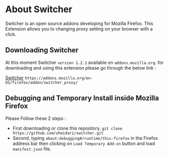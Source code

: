 # About Switcher
Switcher is an open source addons developing for Mozilla Firefox.
This Extension allows you to changing proxy setting on your browser with a click.

## Downloading Switcher
At this moment Switcher `version 1.2.1` available on `addons.mozilla.org`. for downloading and using this extension please go through the below link :

[Switcher](https://addons.mozilla.org/en-US/firefox/addon/switcher_proxy/) `https://addons.mozilla.org/en-US/firefox/addon/switcher_proxy/`

## Debugging and Temporary Install inside Mozilla Firefox
Please Follow these 2 steps :
* First downloading or clone this repository. `git clone https://github.com/vheidari/switcher.git`
* Second, typing `about:debugging#/runtime/this-firefox` in the Firefox address bar then clicking on `Load Temporary Add-on` button and load `manifest.json` file.
